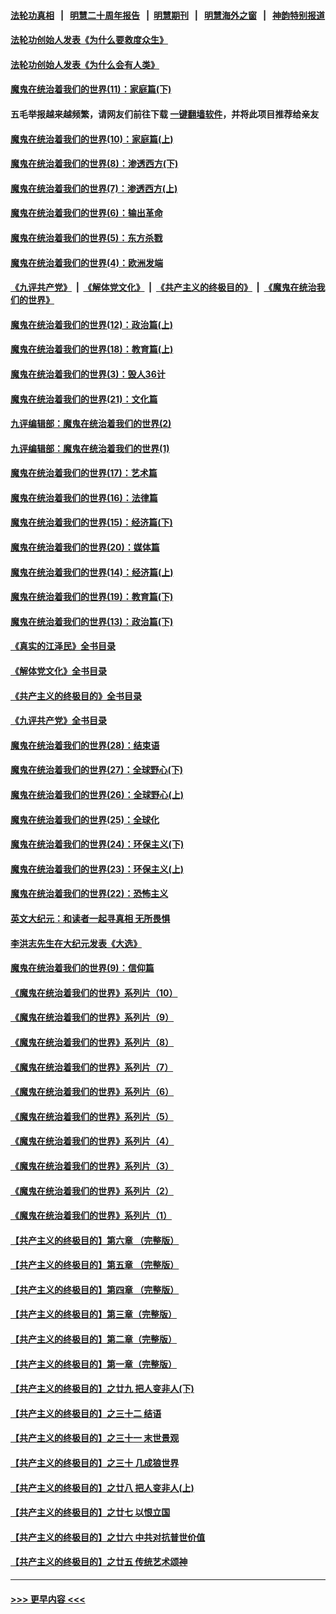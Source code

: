 #### [法轮功真相](https://github.com/gfw-breaker/truth/blob/master/README.md?t=0) &nbsp;&nbsp;|&nbsp;&nbsp; [明慧二十周年报告](https://github.com/gfw-breaker/mh-reports/blob/master/README.md?t=0) &nbsp;&nbsp;|&nbsp;&nbsp;[明慧期刊](https://github.com/gfw-breaker/mh-qikan) &nbsp;&nbsp;|&nbsp;&nbsp; [明慧海外之窗](https://github.com/gfw-breaker/mh-news/blob/master/README.md?t=0) &nbsp;&nbsp;|&nbsp;&nbsp; [神韵特别报道](https://github.com/gfw-breaker/mh-news/blob/master/shenyun.md?t=0)
#### [法轮功创始人发表《为什么要救度众生》](../pages/nsc422/n13975246.md?t=04301543) 
#### [法轮功创始人发表《为什么会有人类》](../pages/nsc422/n13912117.md?t=04301543) 
#### [魔鬼在统治着我们的世界(11)：家庭篇(下)](../pages/nsc422/n10440961.md?t=04301543) 
#### 五毛举报越来越频繁，请网友们前往下载 [一键翻墙软件](https://github.com/gfw-breaker/ssr-accounts)，并将此项目推荐给亲友
#### [魔鬼在统治着我们的世界(10)：家庭篇(上)](../pages/nsc422/n10435448.md?t=04301543) 
#### [魔鬼在统治着我们的世界(8)：渗透西方(下)](../pages/nsc422/n10429603.md?t=04301543) 
#### [魔鬼在统治着我们的世界(7)：渗透西方(上)](../pages/nsc422/n10426013.md?t=04301543) 
#### [魔鬼在统治着我们的世界(6)：输出革命](../pages/nsc422/n10421536.md?t=04301543) 
#### [魔鬼在统治着我们的世界(5)：东方杀戮](../pages/nsc422/n10417707.md?t=04301543) 
#### [魔鬼在统治着我们的世界(4)：欧洲发端](../pages/nsc422/n10414890.md?t=04301543) 
#### [《九评共产党》](https://github.com/begood0513/9ping.md/blob/master/README.md) &nbsp;|&nbsp; [《解体党文化》](../../../../jtdwh.md/blob/master/README.md)  &nbsp;|&nbsp; [《共产主义的终极目的》](../../../../gczydzjmd.md/blob/master/README.md) &nbsp;|&nbsp; [《魔鬼在统治我们的世界》](../../../../mgztzwmdsj.md/blob/master/README.md) 
#### [魔鬼在统治着我们的世界(12)：政治篇(上)](../pages/nsc422/n10444576.md?t=04301543) 
#### [魔鬼在统治着我们的世界(18)：教育篇(上)](../pages/nsc422/n10526970.md?t=04301543) 
#### [魔鬼在统治着我们的世界(3)：毁人36计](../pages/nsc422/n10411583.md?t=04301543) 
#### [魔鬼在统治着我们的世界(21)：文化篇](../pages/nsc422/n10597706.md?t=04301543) 
#### [九评编辑部：魔鬼在统治着我们的世界(2)](../pages/nsc422/n10410036.md?t=04301543) 
#### [九评编辑部：魔鬼在统治着我们的世界(1)](../pages/nsc422/n10406825.md?t=04301543) 
#### [魔鬼在统治着我们的世界(17)：艺术篇](../pages/nsc422/n10499093.md?t=04301543) 
#### [魔鬼在统治着我们的世界(16)：法律篇](../pages/nsc422/n10485969.md?t=04301543) 
#### [魔鬼在统治着我们的世界(15)：经济篇(下)](../pages/nsc422/n10469975.md?t=04301543) 
#### [魔鬼在统治着我们的世界(20)：媒体篇](../pages/nsc422/n10586579.md?t=04301543) 
#### [魔鬼在统治着我们的世界(14)：经济篇(上)](../pages/nsc422/n10457370.md?t=04301543) 
#### [魔鬼在统治着我们的世界(19)：教育篇(下)](../pages/nsc422/n10564808.md?t=04301543) 
#### [魔鬼在统治着我们的世界(13)：政治篇(下)](../pages/nsc422/n10448270.md?t=04301543) 
#### [《真实的江泽民》全书目录](../pages/nsc422/n13721399.md?t=04301543) 
#### [《解体党文化》全书目录](../pages/nsc422/n13721157.md?t=04301543) 
#### [《共产主义的终极目的》全书目录](../pages/nsc422/n13721048.md?t=04301543) 
#### [《九评共产党》全书目录](../pages/nsc422/n13708085.md?t=04301543) 
#### [魔鬼在统治着我们的世界(28)：结束语](../pages/nsc422/n10936246.md?t=04301543) 
#### [魔鬼在统治着我们的世界(27)：全球野心(下)](../pages/nsc422/n10928319.md?t=04301543) 
#### [魔鬼在统治着我们的世界(26)：全球野心(上)](../pages/nsc422/n10900318.md?t=04301543) 
#### [魔鬼在统治着我们的世界(25)：全球化](../pages/nsc422/n10788205.md?t=04301543) 
#### [魔鬼在统治着我们的世界(24)：环保主义(下)](../pages/nsc422/n10695307.md?t=04301543) 
#### [魔鬼在统治着我们的世界(23)：环保主义(上)](../pages/nsc422/n10688613.md?t=04301543) 
#### [魔鬼在统治着我们的世界(22)：恐怖主义](../pages/nsc422/n10614727.md?t=04301543) 
#### [英文大纪元：和读者一起寻真相 无所畏惧](../pages/nsc422/n12542027.md?t=04301543) 
#### [李洪志先生在大纪元发表《大选》](../pages/nsc422/n12534746.md?t=04301543) 
#### [魔鬼在统治着我们的世界(9)：信仰篇](../pages/nsc422/n10432159.md?t=04301543) 
#### [《魔鬼在统治着我们的世界》系列片（10）](../pages/nsc422/n12292670.md?t=04301543) 
#### [《魔鬼在统治着我们的世界》系列片（9）](../pages/nsc422/n12290859.md?t=04301543) 
#### [《魔鬼在统治着我们的世界》系列片（8）](../pages/nsc422/n12287445.md?t=04301543) 
#### [《魔鬼在统治着我们的世界》系列片（7）](../pages/nsc422/n12283425.md?t=04301543) 
#### [《魔鬼在统治着我们的世界》系列片（6）](../pages/nsc422/n12282314.md?t=04301543) 
#### [《魔鬼在统治着我们的世界》系列片（5）](../pages/nsc422/n12281419.md?t=04301543) 
#### [《魔鬼在统治着我们的世界》系列片（4）](../pages/nsc422/n12274024.md?t=04301543) 
#### [《魔鬼在统治着我们的世界》系列片（3）](../pages/nsc422/n12271322.md?t=04301543) 
#### [《魔鬼在统治着我们的世界》系列片（2）](../pages/nsc422/n12269049.md?t=04301543) 
#### [《魔鬼在统治着我们的世界》系列片（1）](../pages/nsc422/n12267575.md?t=04301543) 
#### [【共产主义的终极目的】第六章 （完整版）](../pages/nsc422/n11428913.md?t=04301543) 
#### [【共产主义的终极目的】第五章 （完整版）](../pages/nsc422/n11428912.md?t=04301543) 
#### [【共产主义的终极目的】第四章 （完整版）](../pages/nsc422/n11428907.md?t=04301543) 
#### [【共产主义的终极目的】第三章（完整版）](../pages/nsc422/n11428848.md?t=04301543) 
#### [【共产主义的终极目的】第二章（完整版）](../pages/nsc422/n11428831.md?t=04301543) 
#### [【共产主义的终极目的】第一章（完整版）](../pages/nsc422/n11417651.md?t=04301543) 
#### [【共产主义的终极目的】之廿九 把人变非人(下)](../pages/nsc422/n11344140.md?t=04301543) 
#### [【共产主义的终极目的】之三十二 结语](../pages/nsc422/n11360535.md?t=04301543) 
#### [【共产主义的终极目的】之三十一 末世景观](../pages/nsc422/n11351129.md?t=04301543) 
#### [【共产主义的终极目的】之三十 几成狼世界](../pages/nsc422/n11348280.md?t=04301543) 
#### [【共产主义的终极目的】之廿八 把人变非人(上)](../pages/nsc422/n11340492.md?t=04301543) 
#### [【共产主义的终极目的】之廿七 以恨立国](../pages/nsc422/n11336944.md?t=04301543) 
#### [【共产主义的终极目的】之廿六 中共对抗普世价值](../pages/nsc422/n11324785.md?t=04301543) 
#### [【共产主义的终极目的】之廿五 传统艺术颂神](../pages/nsc422/n11296396.md?t=04301543) 

----
#### [ >>> 更早内容 <<< ](../indexes/nsc422-earlier.md)
